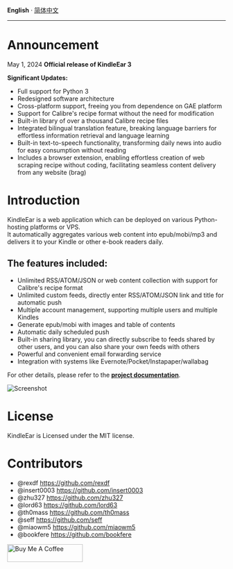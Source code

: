 __English__ · [简体中文](readme_zh.md)

---

# Announcement
May 1, 2024  **Official release of KindleEar 3**  

**Significant Updates:**
* Full support for Python 3
* Redesigned software architecture
* Cross-platform support, freeing you from dependence on GAE platform
* Support for Calibre's recipe format without the need for modification
* Built-in library of over a thousand Calibre recipe files
* Integrated bilingual translation feature, breaking language barriers for effortless information retrieval and language learning
* Built-in text-to-speech functionality, transforming daily news into audio for easy consumption without reading
* Includes a browser extension, enabling effortless creation of web scraping recipe without coding, facilitating seamless content delivery from any website (brag)    



# Introduction
KindleEar is a web application which can be deployed on various Python-hosting platforms or VPS.   
It automatically aggregates various web content into epub/mobi/mp3 and delivers it to your Kindle or other e-book readers daily.   


## The features included:
* Unlimited RSS/ATOM/JSON or web content collection with support for Calibre's recipe format
* Unlimited custom feeds, directly enter RSS/ATOM/JSON link and title for automatic push
* Multiple account management, supporting multiple users and multiple Kindles
* Generate epub/mobi with images and table of contents
* Automatic daily scheduled push
* Built-in sharing library, you can directly subscribe to feeds shared by other users, and you can also share your own feeds with others
* Powerful and convenient email forwarding service
* Integration with systems like Evernote/Pocket/Instapaper/wallabag



For other details, please refer to the **[project documentation](https://cdhigh.github.io/KindleEar)**.




![Screenshot](https://raw.githubusercontent.com/cdhigh/KindleEar/master/docs/images/scrshot.gif)




# License
   KindleEar is Licensed under the MIT license.


# Contributors
* @rexdf <https://github.com/rexdf> 
* @insert0003 <https://github.com/insert0003> 
* @zhu327 <https://github.com/zhu327> 
* @lord63 <https://github.com/lord63> 
* @th0mass <https://github.com/th0mass> 
* @seff <https://github.com/seff> 
* @miaowm5 <https://github.com/miaowm5> 
* @bookfere <https://github.com/bookfere> 


<a href="https://www.buymeacoffee.com/cdhigh" target="_blank"><img src="https://cdn.buymeacoffee.com/buttons/default-orange.png" alt="Buy Me A Coffee" height="41" width="174"></a>
